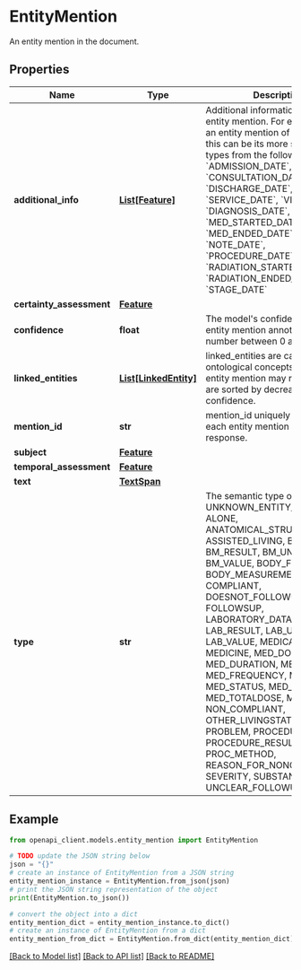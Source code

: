 # EntityMention

An entity mention in the document.

## Properties

Name | Type | Description | Notes
------------ | ------------- | ------------- | -------------
**additional_info** | [**List[Feature]**](Feature.md) | Additional information about the entity mention. For example, for an entity mention of type &#x60;DATE&#x60; this can be its more specific date types from the following list: &#x60;ADMISSION_DATE&#x60;, &#x60;CONSULTATION_DATE&#x60;, &#x60;DISCHARGE_DATE&#x60;, &#x60;SERVICE_DATE&#x60;, &#x60;VISIT_DATE&#x60;, &#x60;DIAGNOSIS_DATE&#x60;, &#x60;MED_STARTED_DATE&#x60;, &#x60;MED_ENDED_DATE&#x60;, &#x60;NOTE_DATE&#x60;, &#x60;PROCEDURE_DATE&#x60;, &#x60;RADIATION_STARTED_DATE&#x60;, &#x60;RADIATION_ENDED_DATE&#x60;, &#x60;STAGE_DATE&#x60; | [optional] 
**certainty_assessment** | [**Feature**](Feature.md) |  | [optional] 
**confidence** | **float** | The model&#39;s confidence in this entity mention annotation. A number between 0 and 1. | [optional] 
**linked_entities** | [**List[LinkedEntity]**](LinkedEntity.md) | linked_entities are candidate ontological concepts that this entity mention may refer to. They are sorted by decreasing confidence. | [optional] 
**mention_id** | **str** | mention_id uniquely identifies each entity mention in a single response. | [optional] 
**subject** | [**Feature**](Feature.md) |  | [optional] 
**temporal_assessment** | [**Feature**](Feature.md) |  | [optional] 
**text** | [**TextSpan**](TextSpan.md) |  | [optional] 
**type** | **str** | The semantic type of the entity: UNKNOWN_ENTITY_TYPE, ALONE, ANATOMICAL_STRUCTURE, ASSISTED_LIVING, BF_RESULT, BM_RESULT, BM_UNIT, BM_VALUE, BODY_FUNCTION, BODY_MEASUREMENT, COMPLIANT, DOESNOT_FOLLOWUP, FAMILY, FOLLOWSUP, LABORATORY_DATA, LAB_RESULT, LAB_UNIT, LAB_VALUE, MEDICAL_DEVICE, MEDICINE, MED_DOSE, MED_DURATION, MED_FORM, MED_FREQUENCY, MED_ROUTE, MED_STATUS, MED_STRENGTH, MED_TOTALDOSE, MED_UNIT, NON_COMPLIANT, OTHER_LIVINGSTATUS, PROBLEM, PROCEDURE, PROCEDURE_RESULT, PROC_METHOD, REASON_FOR_NONCOMPLIANCE, SEVERITY, SUBSTANCE_ABUSE, UNCLEAR_FOLLOWUP. | [optional] 

## Example

```python
from openapi_client.models.entity_mention import EntityMention

# TODO update the JSON string below
json = "{}"
# create an instance of EntityMention from a JSON string
entity_mention_instance = EntityMention.from_json(json)
# print the JSON string representation of the object
print(EntityMention.to_json())

# convert the object into a dict
entity_mention_dict = entity_mention_instance.to_dict()
# create an instance of EntityMention from a dict
entity_mention_from_dict = EntityMention.from_dict(entity_mention_dict)
```
[[Back to Model list]](../README.md#documentation-for-models) [[Back to API list]](../README.md#documentation-for-api-endpoints) [[Back to README]](../README.md)


